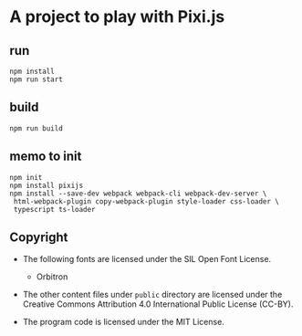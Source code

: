 # A project to play with Pixi.js

## run

```
npm install
npm run start
```

## build

```
npm run build
```

## memo to init

```
npm init
npm install pixijs
npm install --save-dev webpack webpack-cli webpack-dev-server \
 html-webpack-plugin copy-webpack-plugin style-loader css-loader \
 typescript ts-loader
```

## Copyright

- The following fonts are licensed under the SIL Open Font License.
    - Orbitron

- The other content files under `public` directory are licensed under the Creative Commons Attribution 4.0 International Public License (CC-BY).

- The program code is licensed under the MIT License.
